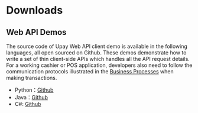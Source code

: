 # Downloads

## Web API Demos

The source code of Upay Web API client demo is available in the following languages, all open sourced on Github. These demos demonstrate how to write a set of thin client-side APIs which handles all the API request details. For a working cashier or POS application, developers also need to follow the communication protocols illustrated in the [Business Processes](api/business_processes.md) when making transactions.

* Python：[Github](https://github.com/WoSai/shouqianba-webapi-pythondemo)
* Java：[Github](https://github.com/WoSai/shouqianba-webapi-javademo)
* C#: [Github](https://github.com/WoSai/shouqianba-webapi-csharpdemo)
